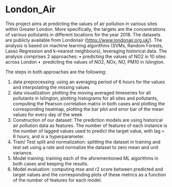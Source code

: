 # London_Air

This project aims at predicting the values of air pollution in various sites within Greater London. More specifically, the targets are the concentrations of various pollutants in different locations for the year 2018. The datasets are publicly  available from Londonair (https://www.londonair.org.uk/). The analysis is based on machine learning algorithms (SVMs, Random Forests, Lasso Regression and k-nearest neighbours), leveraging historical data.
The analysis comprises 2 approaches:
•	 predicting the values of NO2 in 10 sites across London
•	∙predicting the values of NO2, NOx, NO, PM10 in Islington.

The steps in both approaches are the following:
1.	data preprocessing: using an averaging period of 6 hours for the values and interpolating the missing values
2.	data visualization:  plotting the moving averaged timeseries for all pollutants in Islington, plotting histograms for all sites and pollutants, computing the Pearson correlation matrix in both cases and plotting the corresponding heatmap, plotting the bar plot and error bar of the mean values for every day of the week
3.	Construction of our dataset: The prediction models are using historical air pollution data as features. The number of features of each instance is the number of lagged values used to predict the target value, with lag = 6 hours, and is a hyperparameter.
4.	Train/ Test split and normalization: splitting the dataset in training and test set using a rate and normalize the dataset to zero mean and unit variance.
5.	Model training: training each of the aforementioned ML algorithms in both cases and keeping the results.
6.	Model evaluation: computing mse and r2 score between predicted and target values and the corresponding plots of these metrics as a function of the number of features for each model.

